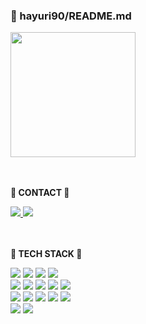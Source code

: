 ### 🐥 hayuri90/README.md

<div>
    <img src="https://github.com/hayuri90/saladdaisoBoot/assets/121767145/21521dcf-f5dc-4eb8-9b67-8599c1a196ac" height="200">
</div>
<br/><br/>
<div>
    <div>
        <p><b>💛 CONTACT 💛</b></p>
        <a href="https://github.com/hayuri90">
            <img src="https://hits.seeyoufarm.com/api/count/incr/badge.svg?url=https%3A%2F%2Fgithub.com%2Fhayuri90&count_bg=%23000000&title_bg=%23000000&icon=github.svg&icon_color=%23E7E7E7&title=GitHub&edge_flat=false)"/>
        </a>
        <a href="mailto:hayuri90@gmail.com">
            <img src="https://img.shields.io/badge/Gmail-d14836?style=flat-square&logo=Gmail&logoColor=white&link=mailto:hayuri90@gmail.com" style="height : auto;"/>
        </a>
    </div>
    <br/><br/>
    <div>
        <p><b>💛 TECH STACK 💛</b></p>
        <img src="https://img.shields.io/badge/Java-007396?style=flat-square&logo=Conda-Forge&logoColor=white"/>
        <img src="https://img.shields.io/badge/JavaScript-F7DF1E?style=flat-square&logo=JavaScript&logoColor=white"/>
        <img src="https://img.shields.io/badge/HTML5-E34F26?style=flat-square&logo=HTML5&logoColor=white"/>
        <img src="https://img.shields.io/badge/CSS3-1572B6?style=flat-square&logo=CSS3&logoColor=white"/>
        <br/>
        <img src="https://img.shields.io/badge/Spring-6DB33F?style=flat-square&logo=Spring&logoColor=white"/>
        <img src="https://img.shields.io/badge/springboot-6DB33F?style=flat-square&logo=Spring&logoColor=white"/>
        <img src="https://img.shields.io/badge/Mybatis-000000?style=flat-square&logo=Fluentd&logoColor=white"/>
        <img src="https://img.shields.io/badge/jQuery-0769AD?style=flat-square&logo=jQuery&logoColor=white"/>
        <img src="https://img.shields.io/badge/Bootstrap-7952B3?style=flat-square&logo=Bootstrap&logoColor=white"/>
        <br/>
        <img src="https://img.shields.io/badge/Eclipse%20IDE-2C2255?style=flat-square&logo=EclipseIDE&logoColor=white"/>
        <img src="https://img.shields.io/badge/Visual Studio Code-007ACC?style=flat-square&logo=Visual Studio Code&logoColor=white"/>
        <img src="https://img.shields.io/badge/Git-F05032?style=flat-square&logo=git&logoColor=white"/>
        <img src="https://img.shields.io/badge/GitHub-181717?style=flat-square&logo=GitHub&logoColor=white"/>
        <img src="https://img.shields.io/badge/Notion-333317?style=flat-square&logo=Notion&logoColor=white"/>
        <br/>
        <img src="https://img.shields.io/badge/Oracle-F80000?style=flat-square&logo=Oracle&logoColor=white"/>
        <img src="https://img.shields.io/badge/mysql-4479A1?style=flat-square&logo=Fluentd&logoColor=white"/>
    </div>
</div>